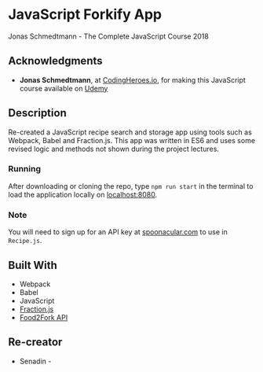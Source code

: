 # JavaScript Forkify App

Jonas Schmedtmann - The Complete JavaScript Course 2018

## Acknowledgments

- **Jonas Schmedtmann**, at [CodingHeroes.io](http://codingheroes.io/index.html), for making this JavaScript course available on [Udemy](https://www.udemy.com/the-complete-javascript-course)

## Description

Re-created a JavaScript recipe search and storage app using tools such as Webpack, Babel and Fraction.js. This app was written in ES6 and uses some revised logic and methods not shown during the project lectures.

### Running

After downloading or cloning the repo, type `npm run start` in the terminal to load the application locally on [localhost:8080](http://localhost:8080/).

### Note

You will need to sign up for an API key at [spoonacular.com](https://spoonacular.com/food-api/) to use in `Recipe.js`.

## Built With

- Webpack
- Babel
- JavaScript
- [Fraction.js](https://github.com/infusion/Fraction.js)
- [Food2Fork API](https://spoonacular.com/food-api)

## Re-creator

- Senadin -
